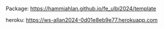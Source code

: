  Package: https://hammiahlan.github.io/fe_ulbi2024/template

 heroku: https://ws-allan2024-0d01e8eb9e77.herokuapp.com